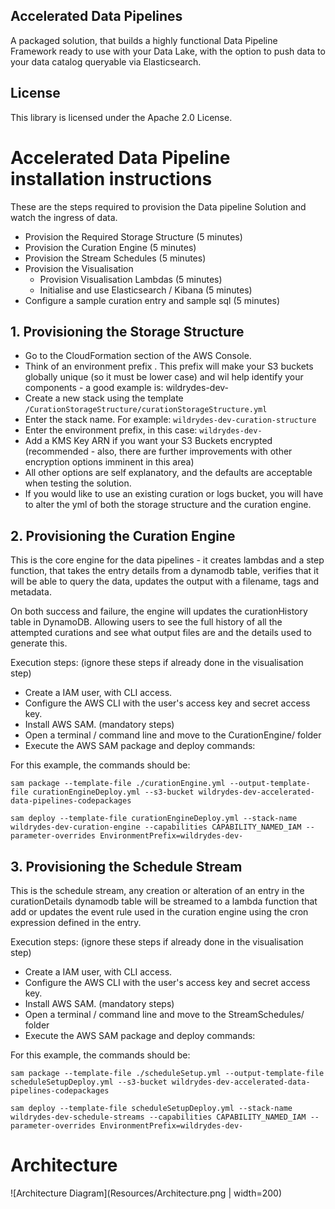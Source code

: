 ## Accelerated Data Pipelines

A packaged solution, that builds a highly functional Data Pipeline Framework ready to use with your Data Lake, with the option to push data to your data catalog queryable via Elasticsearch.

## License

This library is licensed under the Apache 2.0 License. 

# Accelerated Data Pipeline installation instructions
These are the steps required to provision the Data pipeline Solution and watch the ingress of data.
* Provision the Required Storage Structure (5 minutes)
* Provision the Curation Engine (5 minutes)
* Provision the Stream Schedules (5 minutes)
* Provision the Visualisation
    * Provision Visualisation Lambdas (5 minutes)
    * Initialise and use Elasticsearch / Kibana (5 minutes)
* Configure a sample curation entry and sample sql (5 minutes)

## 1. Provisioning the Storage Structure
* Go to the CloudFormation section of the AWS Console.
* Think of an environment prefix . This prefix will make your S3 buckets globally unique (so it must be lower case) and wil help identify your components - a good example is: wildrydes-dev-
* Create a new stack using the template `/CurationStorageStructure/curationStorageStructure.yml` 
* Enter the stack name. For example: `wildrydes-dev-curation-structure`
* Enter the environment prefix, in this case: `wildrydes-dev-`
* Add a KMS Key ARN if you want your S3 Buckets encrypted (recommended - also, there are further improvements with other encryption options imminent in this area)
* All other options are self explanatory, and the defaults are acceptable when testing the solution.
* If you would like to use an existing curation or logs bucket, you will have to alter the yml of both the storage structure and the curation engine.

## 2. Provisioning the Curation Engine
This is the core engine for the data pipelines - it creates lambdas and a step function, that takes the entry details from a dynamodb table, verifies that it will be able to query the data, updates the output with a filename, tags and metadata.

On both success and failure, the engine will updates the curationHistory table in DynamoDB. Allowing users to see the full history of all the attempted curations and see what output files are and the details used to generate this.

Execution steps:
(ignore these steps if already done in the visualisation step)
* Create a IAM user, with CLI access.
* Configure the AWS CLI with the user's access key and secret access key.
* Install AWS SAM.
(mandatory steps)
* Open a terminal / command line and move to the CurationEngine/ folder
* Execute the AWS SAM package and deploy commands:

For this example, the commands should be:
````
sam package --template-file ./curationEngine.yml --output-template-file curationEngineDeploy.yml --s3-bucket wildrydes-dev-accelerated-data-pipelines-codepackages

sam deploy --template-file curationEngineDeploy.yml --stack-name wildrydes-dev-curation-engine --capabilities CAPABILITY_NAMED_IAM --parameter-overrides EnvironmentPrefix=wildrydes-dev-
````

## 3. Provisioning the Schedule Stream
This is the schedule stream, any creation or alteration of an entry in the curationDetails dynamodb table will be streamed to a lambda function that add or updates the event rule used in the curation engine using the cron expression defined in the entry.

Execution steps:
(ignore these steps if already done in the visualisation step)
* Create a IAM user, with CLI access.
* Configure the AWS CLI with the user's access key and secret access key.
* Install AWS SAM.
(mandatory steps)
* Open a terminal / command line and move to the StreamSchedules/ folder
* Execute the AWS SAM package and deploy commands:

For this example, the commands should be:
````
sam package --template-file ./scheduleSetup.yml --output-template-file scheduleSetupDeploy.yml --s3-bucket wildrydes-dev-accelerated-data-pipelines-codepackages

sam deploy --template-file scheduleSetupDeploy.yml --stack-name wildrydes-dev-schedule-streams --capabilities CAPABILITY_NAMED_IAM --parameter-overrides EnvironmentPrefix=wildrydes-dev-
````

# Architecture
![Architecture Diagram](Resources/Architecture.png | width=200)
